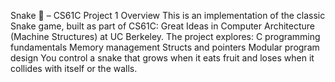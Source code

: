 Snake 🐍 – CS61C Project 1
Overview
This is an implementation of the classic Snake game, built as part of CS61C: Great Ideas in Computer Architecture (Machine Structures) at UC Berkeley.
The project explores:
  C programming fundamentals
  Memory management
  Structs and pointers
  Modular program design
You control a snake that grows when it eats fruit and loses when it collides with itself or the walls.
